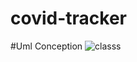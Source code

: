 # covid-tracker


#Uml Conception 
![classs](https://user-images.githubusercontent.com/44339927/104459599-3f061b00-55ad-11eb-81a6-5fad04c981c6.png)
